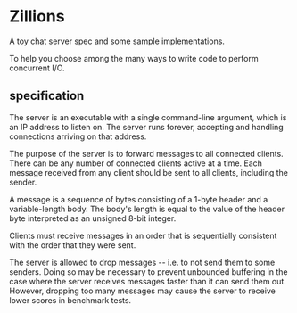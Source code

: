 # Zillions

A toy chat server spec and some sample implementations.

To help you choose among the many ways to write code to perform concurrent I/O.

## specification

The server is an executable with a single command-line argument,
which is an IP address to listen on.
The server runs forever, accepting and handling connections arriving on that address.

The purpose of the server is to forward messages to all connected clients.
There can be any number of connected clients active at a time.
Each message received from any client should be sent to all clients, including the sender.

A message is a sequence of bytes consisting of a 1-byte header
and a variable-length body. The body's length is equal to the value of the header byte
interpreted as an unsigned 8-bit integer.

Clients must receive messages in an order that is sequentially consistent with
the order that they were sent.

The server is allowed to drop messages -- i.e. to not send them to some senders.
Doing so may be necessary to prevent unbounded buffering in the case where the
server receives messages faster than it can send them out.
However, dropping too many messages may cause the server to receive lower scores in benchmark tests.


